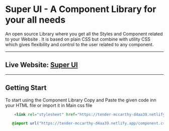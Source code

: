 # Super UI - A Component Library for your all needs

An open source Library where you get all the Styles and Component related to your Website . It is based on plain CSS but combine with utility CSS which gives flexibility and control to the user related to any component.

---

## Live Website: [Super UI](https://super-ui.netlify.app/)

---

## Getting Start

To start using the Component Library Copy and Paste the given code inn your HTML file or import it in Main css file

```html
    <link rel="stylesheet" href="https://tender-mccarthy-d4aa39.netlify.app/component.css"/>
```

```css
   @import url("https://tender-mccarthy-d4aa39.netlify.app/component.css");
```